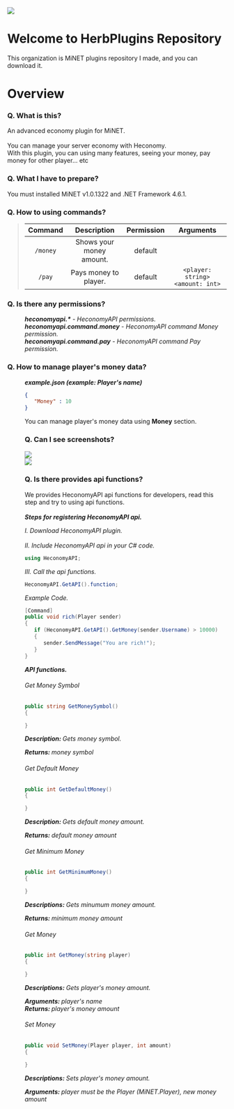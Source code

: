 <img src="http://i.imgur.com/cU6s6a9.jpg"/>

# Welcome to HerbPlugins Repository

This organization is MiNET plugins repository I made, and you can download it.

# Overview

### Q. What is this?

An advanced economy plugin for MiNET.
<br>
<br>
You can manage your server economy with Heconomy.
<br>
With this plugin, you can using many features, seeing your money, pay money for other player... etc

### Q. What I have to prepare?

You must installed MiNET v1.0.1322 and .NET Framework 4.6.1.

### Q. How to using commands?

> | Command | Description | Permission | Arguments |
> | :-------: | :-------: | :-------: | :-------: |
> | `/money` | Shows your money amount. | default |  |
> | `/pay` | Pays money to player. | default | `<player: string> <amount: int>` |  |

### Q. Is there any permissions?

<dd><i><b>heconomyapi.*</b> - HeconomyAPI permissions.</i></dd>
<dd><i><b>heconomyapi.command.money</b> - HeconomyAPI command Money permission.</i></dd>
<dd><i><b>heconomyapi.command.pay</b> - HeconomyAPI command Pay permission.</i></dd>

### Q. How to manage player's money data?

<dd><i><b>example.json (example: Player's name)</b></i><dd>

```json
{
   "Money" : 10
}
```

You can manage player's money data using **Money** section.

### Q. Can I see screenshots?

<img src="http://i.imgur.com/mMcVJJQ.jpg"/>
<br>
<img src="http://i.imgur.com/4mcjFmc.jpg"/>

### Q. Is there provides api functions?

We provides HeconomyAPI api functions for developers, read this step and try to using api functions.
<br>
<br>
<bb><i><b>Steps for registering HeconomyAPI api.</b></i><dd>

*I. Download HeconomyAPI plugin.*
<br>
<br>
*II. Include HeconomyAPI api in your C# code.*

```c#
using HeconomyAPI;
```

*III. Call the api functions.*

```c#
HeconomyAPI.GetAPI().function;
```

*Example Code.*

```c#       
[Command]       
public void rich(Player sender)       
{           
   if (HeconomyAPI.GetAPI().GetMoney(sender.Username) > 10000)
   {
      sender.SendMessage("You are rich!");   
   }
}
```

<bb><i><b>API functions.</b></i><dd>

###### Get Money Symbol
```c#
public string GetMoneySymbol()
{

}
```
<bb><i><b>Description: </b>Gets money symbol.</i><dd>
<bb><i><b>Returns: </b>money symbol</i><dd>

###### Get Default Money
```c#
public int GetDefaultMoney()
{

}
```
<bb><i><b>Description: </b>Gets default money amount.</i><dd>
<bb><i><b>Returns: </b>default money amount</i><dd>

###### Get Minimum Money
```c#
public int GetMinimumMoney()
{

}
```
<bb><i><b>Descriptions: </b>Gets minumum money amount.</i><dd>
<bb><i><b>Returns: </b>minimum money amount</i><dd>

###### Get Money
```c#
public int GetMoney(string player)
{

}
```
<bb><i><b>Descriptions: </b>Gets player's money amount.</i><dd>
<bb><i><b>Arguments: </b>player's name</i><dd>
<bb><i><b>Returns: </b>player's money amount</i><dd>

###### Set Money
```c#
public void SetMoney(Player player, int amount)
{

}
```
<bb><i><b>Descriptions: </b>Sets player's money amount.</i><dd>
<bb><i><b>Arguments: </b>player must be the Player (MiNET.Player), new money amount</i><dd>
